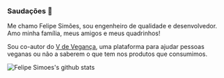 ### Saudações 👋

Me chamo Felipe Simões, sou engenheiro de qualidade e desenvolvedor. Amo minha família, meus amigos e meus quadrinhos!

Sou co-autor do [V de Vegança](https://www.vdeveganca.com.br), uma plataforma para ajudar pessoas veganas ou não a saberem o que tem nos produtos que consumimos.


![Felipe Simoes's github stats](https://github-readme-stats.vercel.app/api?username=felipsimoes&show_icons=true&theme=synthwave&icon_color=FFF&title_color=FFF&text_color=AFF)
<!--
**felipsimoes/felipsimoes** is a ✨ _special_ ✨ repository because its `README.md` (this file) appears on your GitHub profile.

Here are some ideas to get you started:

- 🔭 I’m currently working on ...
- 🌱 I’m currently learning ...
- 👯 I’m looking to collaborate on ...
- 🤔 I’m looking for help with ...
- 💬 Ask me about ...
- 📫 How to reach me: ...
- 😄 Pronouns: ...
- ⚡ Fun fact: ...
-->

